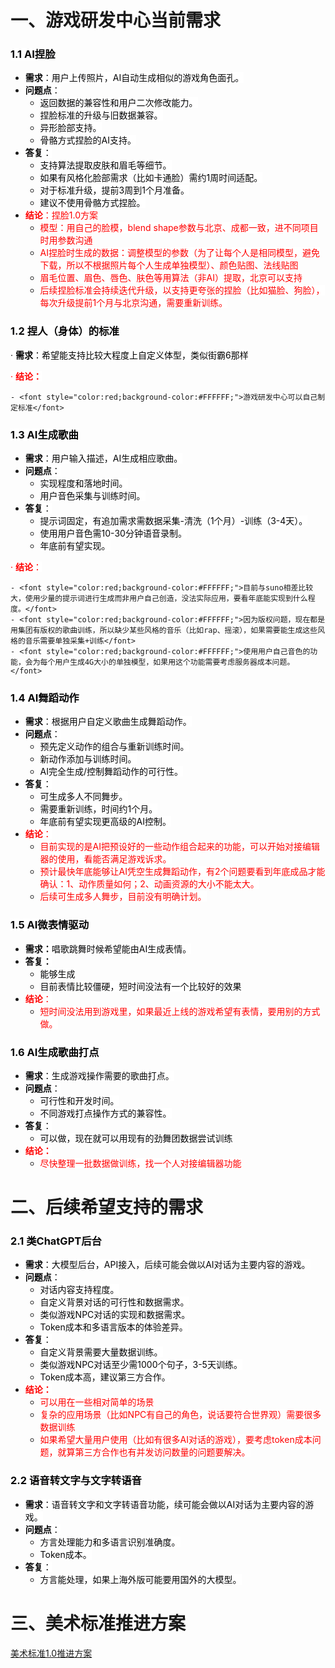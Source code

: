 # 一、游戏研发中心当前需求
### **<font style="color:#060607;background-color:#FFFFFF;">1.1 AI捏脸</font>**
+ **<font style="color:#060607;background-color:#FFFFFF;">需求</font>**<font style="color:#060607;background-color:#FFFFFF;">：用户上传照片，</font><font style="color:#060607;background-color:#FFFFFF;">AI</font><font style="color:#060607;background-color:#FFFFFF;">自动生成相似的游戏角色面孔。</font>
+ **<font style="color:#060607;background-color:#FFFFFF;">问题点</font>**<font style="color:#060607;background-color:#FFFFFF;">：</font>
    - <font style="color:#060607;background-color:#FFFFFF;">返回数据的兼容性和用户二次修改能力。</font>
    - <font style="color:#060607;background-color:#FFFFFF;">捏脸标准的升级与旧数据兼容。</font>
    - <font style="color:#060607;background-color:#FFFFFF;">异形脸部支持。</font>
    - <font style="color:#060607;background-color:#FFFFFF;">骨骼方式捏脸的</font><font style="color:#060607;background-color:#FFFFFF;">AI</font><font style="color:#060607;background-color:#FFFFFF;">支持。</font>
+ **<font style="color:#060607;background-color:#FFFFFF;">答复</font>**<font style="color:#060607;background-color:#FFFFFF;">：</font>
    - <font style="color:#060607;background-color:#FFFFFF;">支持算法提取皮肤和眉毛等细节。</font>
    - <font style="color:#060607;background-color:#FFFFFF;">如果有风格化脸部需求（比如卡通脸）需约</font><font style="color:#060607;background-color:#FFFFFF;">1</font><font style="color:#060607;background-color:#FFFFFF;">周时间适配。</font>
    - <font style="color:#060607;background-color:#FFFFFF;">对于标准升级，提前</font><font style="color:#060607;background-color:#FFFFFF;">3</font><font style="color:#060607;background-color:#FFFFFF;">周到</font><font style="color:#060607;background-color:#FFFFFF;">1</font><font style="color:#060607;background-color:#FFFFFF;">个月准备。</font>
    - <font style="color:#060607;background-color:#FFFFFF;">建议不使用骨骼方式捏脸。</font>
+ **<font style="color:red;background-color:#FFFFFF;">结论</font>**<font style="color:red;background-color:#FFFFFF;">：捏脸</font><font style="color:red;background-color:#FFFFFF;">1.0</font><font style="color:red;background-color:#FFFFFF;">方案</font>
    - <font style="color:red;background-color:#FFFFFF;">模型：用自己的脸模，blend shape参数与北京、成都一致，进不同项目时用参数沟通</font>
    - <font style="color:red;background-color:#FFFFFF;">AI捏脸时生成的数据：调整模型的参数（为了让每个人是相同模型，避免下载，所以不根据照片每个人生成单独模型）、颜色贴图、法线贴图</font>
    - <font style="color:red;background-color:#FFFFFF;">眉毛位置、眉色、唇色、肤色等用算法（非AI）提取，北京可以支持</font>
    - <font style="color:red;background-color:#FFFFFF;">后续捏脸标准会持续迭代升级，以支持更夸张的捏脸（比如猫脸、狗脸），每次升级提前1个月与北京沟通，需要重新训练。</font>

### **<font style="color:#060607;background-color:#FFFFFF;">1.2 捏人（身体）的标准</font>**
<font style="background-color:#FFFFFF;">·</font><font style="background-color:#FFFFFF;">      </font>**<font style="color:black;background-color:#FFFFFF;">需求</font>**<font style="color:black;background-color:#FFFFFF;">：希望能支持比较大程度上自定义体型，类似街霸</font><font style="color:black;background-color:#FFFFFF;">6</font><font style="color:black;background-color:#FFFFFF;">那样</font>

<font style="color:red;background-color:#FFFFFF;">·</font><font style="color:red;background-color:#FFFFFF;">      </font>**<font style="color:red;background-color:#FFFFFF;">结论：</font>**

    - <font style="color:red;background-color:#FFFFFF;">游戏研发中心可以自己制定标准</font>

### **<font style="color:#060607;background-color:#FFFFFF;">1.3 AI生成歌曲</font>**
+ **<font style="color:#060607;background-color:#FFFFFF;">需求</font>**<font style="color:#060607;background-color:#FFFFFF;">：用户输入描述，</font><font style="color:#060607;background-color:#FFFFFF;">AI</font><font style="color:#060607;background-color:#FFFFFF;">生成相应歌曲。</font>
+ **<font style="color:#060607;background-color:#FFFFFF;">问题点</font>**<font style="color:#060607;background-color:#FFFFFF;">：</font>
    - <font style="color:#060607;background-color:#FFFFFF;">实现程度和落地时间。</font>
    - <font style="color:#060607;background-color:#FFFFFF;">用户音色采集与训练时间。</font>
+ **<font style="color:#060607;background-color:#FFFFFF;">答复</font>**<font style="color:#060607;background-color:#FFFFFF;">：</font>
    - <font style="color:#060607;background-color:#FFFFFF;">提示词固定，有追加需求需数据采集</font><font style="color:#060607;background-color:#FFFFFF;">-</font><font style="color:#060607;background-color:#FFFFFF;">清洗（</font><font style="color:#060607;background-color:#FFFFFF;">1</font><font style="color:#060607;background-color:#FFFFFF;">个月）</font><font style="color:#060607;background-color:#FFFFFF;">-</font><font style="color:#060607;background-color:#FFFFFF;">训练（</font><font style="color:#060607;background-color:#FFFFFF;">3-4</font><font style="color:#060607;background-color:#FFFFFF;">天）。</font>
    - <font style="color:#060607;background-color:#FFFFFF;">使用用户音色需</font><font style="color:#060607;background-color:#FFFFFF;">10-30</font><font style="color:#060607;background-color:#FFFFFF;">分钟语音录制。</font>
    - <font style="color:#060607;background-color:#FFFFFF;">年底前有望实现。</font>

<font style="color:red;background-color:#FFFFFF;">·</font><font style="color:red;background-color:#FFFFFF;">      </font>**<font style="color:red;background-color:#FFFFFF;">结论</font>**<font style="color:red;background-color:#FFFFFF;">：</font>

    - <font style="color:red;background-color:#FFFFFF;">目前与suno相差比较大，使用少量的提示词进行生成而非用户自己创造，没法实际应用，要看年底能实现到什么程度。</font>
    - <font style="color:red;background-color:#FFFFFF;">因为版权问题，现在都是用集团有版权的歌曲训练，所以缺少某些风格的音乐（比如rap、摇滚），如果需要能生成这些风格的音乐需要单独采集+训练</font>
    - <font style="color:red;background-color:#FFFFFF;">使用用户自己音色的功能，会为每个用户生成4G大小的单独模型，如果用这个功能需要考虑服务器成本问题。</font>

### **<font style="color:#060607;background-color:#FFFFFF;">1.4 AI舞蹈动作</font>**
+ **<font style="color:#060607;background-color:#FFFFFF;">需求</font>**<font style="color:#060607;background-color:#FFFFFF;">：根据用户自定义歌曲生成舞蹈动作。</font>
+ **<font style="color:#060607;background-color:#FFFFFF;">问题点</font>**<font style="color:#060607;background-color:#FFFFFF;">：</font>
    - <font style="color:#060607;background-color:#FFFFFF;">预先定义动作的组合与重新训练时间。</font>
    - <font style="color:#060607;background-color:#FFFFFF;">新动作添加与训练时间。</font>
    - <font style="color:#060607;background-color:#FFFFFF;">AI</font><font style="color:#060607;background-color:#FFFFFF;">完全生成</font><font style="color:#060607;background-color:#FFFFFF;">/</font><font style="color:#060607;background-color:#FFFFFF;">控制舞蹈动作的可行性。</font>
+ **<font style="color:#060607;background-color:#FFFFFF;">答复</font>**<font style="color:#060607;background-color:#FFFFFF;">：</font>
    - <font style="color:#060607;background-color:#FFFFFF;">可生成多人不同舞步。</font>
    - <font style="color:#060607;background-color:#FFFFFF;">需要重新训练，时间约</font><font style="color:#060607;background-color:#FFFFFF;">1</font><font style="color:#060607;background-color:#FFFFFF;">个月。</font>
    - <font style="color:#060607;background-color:#FFFFFF;">年底前有望实现更高级的</font><font style="color:#060607;background-color:#FFFFFF;">AI</font><font style="color:#060607;background-color:#FFFFFF;">控制。</font>
+ **<font style="color:red;background-color:#FFFFFF;">结论</font>**<font style="color:red;background-color:#FFFFFF;">：</font>
    - <font style="color:red;background-color:#FFFFFF;">目前实现的是AI把预设好的一些动作组合起来的功能，可以开始对接编辑器的使用，看能否满足游戏诉求。</font>
    - <font style="color:red;background-color:#FFFFFF;">预计最快年底能够让AI凭空生成舞蹈动作，有2个问题要看到年底成品才能确认：1、动作质量如何；2、动画资源的大小不能太大。</font>
    - <font style="color:red;background-color:#FFFFFF;">后续可生成多人舞步，目前没有明确计划。</font>

### **<font style="color:#060607;background-color:#FFFFFF;">1.5 AI微表情驱动</font>**
+ <font style="color:#060607;background-color:#FFFFFF;"></font>**<font style="color:#060607;background-color:#FFFFFF;">需求：</font>**<font style="color:#060607;background-color:#FFFFFF;">唱歌跳舞时候希望能由AI生成表情。</font>
+ <font style="color:#060607;background-color:#FFFFFF;"></font>**<font style="color:#060607;background-color:#FFFFFF;">答复：</font>**
    - <font style="color:#060607;background-color:#FFFFFF;">能够生成</font>
    - <font style="color:#060607;background-color:#FFFFFF;">目前表情比较僵硬，短时间没法有一个比较好的效果</font>
+ **<font style="color:red;background-color:#FFFFFF;">结论</font>**<font style="color:red;background-color:#FFFFFF;">：</font>
    - <font style="color:red;background-color:#FFFFFF;">短时间没法用到游戏里，如果最近上线的游戏希望有表情，要用别的方式做。</font>

### **<font style="color:#060607;background-color:#FFFFFF;">1.6 AI生成歌曲打点</font>**
+ **<font style="color:#060607;background-color:#FFFFFF;">需求</font>**<font style="color:#060607;background-color:#FFFFFF;">：生成游戏操作需要的歌曲打点。</font>
+ **<font style="color:#060607;background-color:#FFFFFF;">问题点</font>**<font style="color:#060607;background-color:#FFFFFF;">：</font>
    - <font style="color:#060607;background-color:#FFFFFF;">可行性和开发时间。</font>
    - <font style="color:#060607;background-color:#FFFFFF;">不同游戏打点操作方式的兼容性。</font>
+ **<font style="color:#060607;background-color:#FFFFFF;">答复</font>**<font style="color:#060607;background-color:#FFFFFF;">：</font>
    - <font style="color:#060607;background-color:#FFFFFF;">可以做，现在就可以用现有的劲舞团数据尝试训练</font>
+ **<font style="color:red;background-color:#FFFFFF;">结论：</font>**
    - <font style="color:red;background-color:#FFFFFF;">尽快整理一批数据做训练，找一个人对接编辑器功能</font>

# 二、后续希望支持的需求
### **<font style="color:#060607;background-color:#FFFFFF;">2.1 类ChatGPT后台</font>**
+ **<font style="color:#060607;background-color:#FFFFFF;">需求</font>**<font style="color:#060607;background-color:#FFFFFF;">：大模型后台，</font><font style="color:#060607;background-color:#FFFFFF;">API</font><font style="color:#060607;background-color:#FFFFFF;">接入，后续可能会做以</font><font style="color:#060607;background-color:#FFFFFF;">AI</font><font style="color:#060607;background-color:#FFFFFF;">对话为主要内容的游戏。</font>
+ **<font style="color:#060607;background-color:#FFFFFF;">问题点</font>**<font style="color:#060607;background-color:#FFFFFF;">：</font>
    - <font style="color:#060607;background-color:#FFFFFF;">对话内容支持程度。</font>
    - <font style="color:#060607;background-color:#FFFFFF;">自定义背景对话的可行性和数据需求。</font>
    - <font style="color:#060607;background-color:#FFFFFF;">类似游戏</font><font style="color:#060607;background-color:#FFFFFF;">NPC</font><font style="color:#060607;background-color:#FFFFFF;">对话的实现和数据需求。</font>
    - <font style="color:#060607;background-color:#FFFFFF;">Token</font><font style="color:#060607;background-color:#FFFFFF;">成本和多语言版本的体验差异。</font>
+ **<font style="color:#060607;background-color:#FFFFFF;">答复</font>**<font style="color:#060607;background-color:#FFFFFF;">：</font>
    - <font style="color:#060607;background-color:#FFFFFF;">自定义背景需要大量数据训练。</font>
    - <font style="color:#060607;background-color:#FFFFFF;">类似游戏</font><font style="color:#060607;background-color:#FFFFFF;">NPC</font><font style="color:#060607;background-color:#FFFFFF;">对话至少需</font><font style="color:#060607;background-color:#FFFFFF;">1000</font><font style="color:#060607;background-color:#FFFFFF;">个句子，</font><font style="color:#060607;background-color:#FFFFFF;">3-5</font><font style="color:#060607;background-color:#FFFFFF;">天训练。</font>
    - <font style="color:#060607;background-color:#FFFFFF;">Token</font><font style="color:#060607;background-color:#FFFFFF;">成本高，建议第三方合作。</font>
+ **<font style="color:red;background-color:#FFFFFF;">结论：</font>**
    - <font style="color:red;background-color:#FFFFFF;">可以用在一些相对简单的场景</font>
    - <font style="color:red;background-color:#FFFFFF;">复杂的应用场景（比如</font><font style="color:red;background-color:#FFFFFF;">NPC</font><font style="color:red;background-color:#FFFFFF;">有自己的角色，说话要符合世界观）需要很多数据训练</font>
    - <font style="color:red;background-color:#FFFFFF;">如果希望大量用户使用（比如有很多</font><font style="color:red;background-color:#FFFFFF;">AI</font><font style="color:red;background-color:#FFFFFF;">对话的游戏），要考虑</font><font style="color:red;background-color:#FFFFFF;">token</font><font style="color:red;background-color:#FFFFFF;">成本问题，就算第三方合作也有并发访问数量的问题要解决。</font>

### **<font style="color:#060607;background-color:#FFFFFF;">2.2 语音转文字与文字转语音</font>**
+ **<font style="color:#060607;background-color:#FFFFFF;">需求</font>**<font style="color:#060607;background-color:#FFFFFF;">：语音转文字和文字转语音功能，续可能会做以</font><font style="color:#060607;background-color:#FFFFFF;">AI</font><font style="color:#060607;background-color:#FFFFFF;">对话为主要内容的游戏。</font>
+ **<font style="color:#060607;background-color:#FFFFFF;">问题点</font>**<font style="color:#060607;background-color:#FFFFFF;">：</font>
    - <font style="color:#060607;background-color:#FFFFFF;">方言处理能力和多语言识别准确度。</font>
    - <font style="color:#060607;background-color:#FFFFFF;">Token</font><font style="color:#060607;background-color:#FFFFFF;">成本。</font>
+ **<font style="color:#060607;background-color:#FFFFFF;">答复</font>**<font style="color:#060607;background-color:#FFFFFF;">：</font>
    - <font style="color:#060607;background-color:#FFFFFF;">方言能处理，如果上海外版可能要用国外的大模型。</font>

# 三、美术标准推进方案
[美术标准1.0推进方案](https://snh48group.yuque.com/lw0nsy/wxfe39/nqqqsq9p5q9p3s9m)









